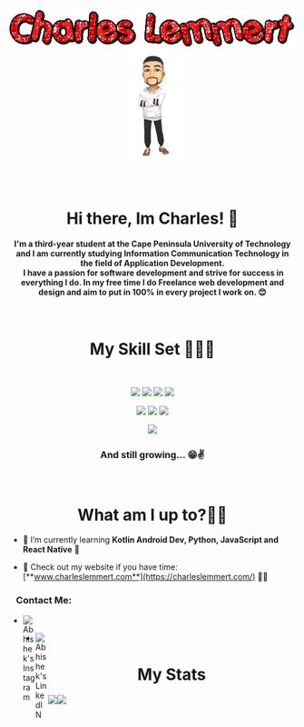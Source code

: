 <p align="center">
  <img src="https://github.com/AsteroAlien/AsteroAlien/blob/main/text.gif" alt="animated"/>
  <img height="190"  src="https://github.com/AsteroAlien/AsteroAlien/blob/main/icon.png" alt="animated"/>
</p>
<br/>
<br/>

<h1 align="center">Hi there, Im Charles! 👋</h1>
<h4  align="center">
I'm a third-year student at the Cape Peninsula University of Technology and I am currently studying Information Communication Technology in the field of Application Development.
<br/>
&nbsp;I have a passion for software development and strive for success in everything I do. In my free time I do Freelance web development and design and aim to put in 100% in every project I work on. 😊
</h4>

<br/>

<h1 align="center">My Skill Set 👨🏽‍💻 </h1>
<br/>

<p align="center">
<img height="40" src="https://img.shields.io/badge/java-%23ED8B00.svg?style=for-the-badge&logo=java&logoColor=white"/>
<img height="40" src="https://img.shields.io/badge/c%23-%23239120.svg?style=for-the-badge&logo=c-sharp&logoColor=white"/>
<img height="40" src="https://img.shields.io/badge/kotlin-%230095D5.svg?style=for-the-badge&logo=kotlin&logoColor=white"/>
<img height="40" src="https://img.shields.io/badge/python-3670A0?style=for-the-badge&logo=python&logoColor=ffdd54"/>
</p>

<p align="center">
<img height="40" src="https://img.shields.io/badge/html5-%23E34F26.svg?style=for-the-badge&logo=html5&logoColor=white"/>
<img height="40" src="https://img.shields.io/badge/css3-%231572B6.svg?style=for-the-badge&logo=css3&logoColor=white"/>
<img height="40" src="https://img.shields.io/badge/javascript-%23323330.svg?style=for-the-badge&logo=javascript&logoColor=%23F7DF1E"/>
</p>

<p align="center">
<img height="40" src="https://img.shields.io/badge/sqlite-%2307405e.svg?style=for-the-badge&logo=sqlite&logoColor=white"/>
</p>

<h3 align="center">And still growing... 😁✌️</h3>



<br/>

<h1 align="center">What am I up to?🤔💭</h1>

- 🌱 I’m currently learning **Kotlin Android Dev, Python, JavaScript and React Native** 🏫

- 📝 Check out my website if you have time: [**www.charleslemmert.com**](https://charleslemmert.com/) 🧐🙃

<!--- - 📫 How to reach me **info@charleslemmert.com**-->

<h3>&nbsp; &nbsp;Contact Me:</h3>

- <a href="https://www.instagram.com/charleslemmert/">
  <img align="left" alt="Abhishek's Instagram" width="22px" src="https://raw.githubusercontent.com/hussainweb/hussainweb/main/icons/instagram.png" />
</a>

- <a href="https://www.linkedin.com/in/charles-lemmert-5982b51a9/">
  <img align="left" alt="Abhishek's LinkedIN" width="22px" src="https://raw.githubusercontent.com/peterthehan/peterthehan/master/assets/linkedin.svg" />
</a>


<h1 align="center">My Stats</h1>
<img align="left" src="https://github-readme-stats.vercel.app/api?username=Astro-Alien&show_icons=true&theme=radical" />
<img align="left" width="35%" src="https://github-readme-stats.vercel.app/api/top-langs/?username=Astro-Alien&layout=compact" />
